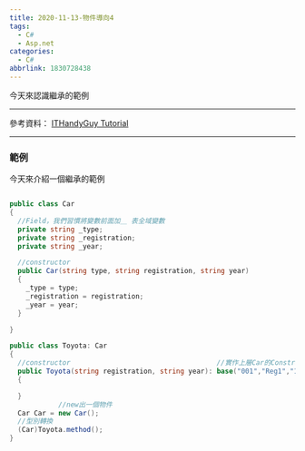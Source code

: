 ```yaml
---
title: 2020-11-13-物件導向4
tags:
  - C#
  - Asp.net
categories:
  - C#
abbrlink: 1830728438
---
```

今天來認識繼承的範例
<!-- more -->
---
參考資料：
[ITHandyGuy Tutorial](https://ithandyguytutorial.blogspot.com/2017/11/t002csharpoo.html)

---
### 範例
今天來介紹一個繼承的範例
```C#

public class Car
{
  //Field，我們習慣將變數前面加＿ 表全域變數
  private string _type;
  private string _registration;
  private string _year;

  //constructor
  public Car(string type, string registration, string year)
  {
    _type = type;
    _registration = registration;
    _year = year;
  }

}

public class Toyota: Car
{
  //constructor                                    //實作上層Car的Constructor
  public Toyota(string registration, string year): base("001","Reg1","1998")
  {

  }
            //new出一個物件
  Car Car = new Car();
  //型別轉換
  (Car)Toyota.method();
}
```